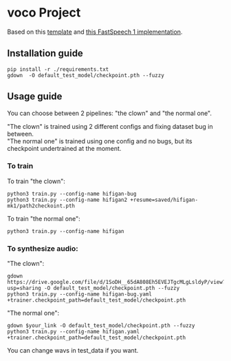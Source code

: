 # voco Project

Based on this [template](https://github.com/WrathOfGrapes/asr_project_template) and [this FastSpeech 1 implementation](https://github.com/xcmyz/FastSpeech).

## Installation guide

```
pip install -r ./requirements.txt
gdown  -O default_test_model/checkpoint.pth --fuzzy

```

## Usage guide

You can choose between 2 pipelines: "the clown" and "the normal one".

"The clown" is trained using 2 different configs and fixing dataset bug in between.  
"The normal one" is trained using one config and no bugs, but its checkpoint undertrained at the moment.

### To train

To train "the clown":
```shell
python3 train.py --config-name hifigan-bug
python3 train.py --config-name hifigan2 +resume=saved/hifigan-mk1/path2checkoint.pth
```

To train "the normal one":
```shell
python3 train.py --config-name hifigan
```

### To synthesize audio:

"The clown": 

```shell
gdown https://drive.google.com/file/d/1SoDH__65dA808Eh5EVEJTgcMLgLsldyP/view?usp=sharing -O default_test_model/checkpoint.pth --fuzzy
python3 train.py --config-name hifigan-bug.yaml +trainer.checkpoint_path=default_test_model/checkpoint.pth
```

"The normal one":

```shell
gdown $your_link -O default_test_model/checkpoint.pth --fuzzy
python3 train.py --config-name hifigan.yaml +trainer.checkpoint_path=default_test_model/checkpoint.pth
```

You can change wavs in test_data if you want.